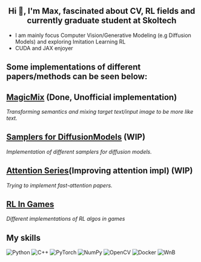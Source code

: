 <h2 align="center">Hi 👋, I'm Max, fascinated about CV, RL fields and currently graduate student at Skoltech</h2>

- I am mainly focus Computer Vision/Generative Modeling (e.g Diffusion Models) and exploring Imitation Learning RL
- CUDA and JAX enjoyer 


## Some implementations of different papers/methods can be seen below:
## [MagicMix](https://github.com/skylooop/DiffusionModels/tree/master/MagicMix_mini) (Done, Unofficial implementation)
_Transforming semantics and mixing target text/input image to be more like text._
## [Samplers for DiffusionModels](https://github.com/skylooop/Diffusion-Samplers) (WIP)
_Implementation of different samplers for diffusion models._
## [Attention Series](https://github.com/skylooop/AttentionSeries)(Improving attention impl) (WIP)
_Trying to implement fast-attention papers._

## [RL In Games](https://github.com/skylooop/RLGames_Playground)
_Different implementations of RL algos in games_

## My skills
![Python](https://img.shields.io/badge/python-3670A0?style=for-the-badge&logo=python&logoColor=ffdd54)
![C++](https://img.shields.io/badge/c++-%2300599C.svg?style=for-the-badge&logo=c%2B%2B&logoColor=white)
![PyTorch](https://img.shields.io/badge/PyTorch-%23EE4C2C.svg?style=for-the-badge&logo=PyTorch&logoColor=white)
![NumPy](https://img.shields.io/badge/numpy-%23013243.svg?style=for-the-badge&logo=numpy&logoColor=white)
![OpenCV](https://img.shields.io/badge/opencv-%23white.svg?style=for-the-badge&logo=opencv&logoColor=white)
![Docker](https://img.shields.io/badge/Docker-2CA5E0?style=for-the-badge&logo=docker&logoColor=white)
![WnB](https://img.shields.io/badge/Weights_&_Biases-FFBE00?style=for-the-badge&logo=WeightsAndBiases&logoColor=white)
